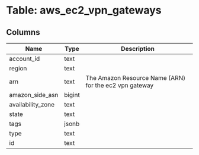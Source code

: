 
# Table: aws_ec2_vpn_gateways

## Columns
| Name        | Type           | Description  |
| ------------- | ------------- | -----  |
|account_id|text||
|region|text||
|arn|text|The Amazon Resource Name (ARN) for the ec2 vpn gateway|
|amazon_side_asn|bigint||
|availability_zone|text||
|state|text||
|tags|jsonb||
|type|text||
|id|text||
